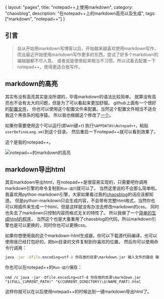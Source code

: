{
layout: "pages",
title: "notepad++上使用markdown",
category: "chaosblog",
description: "在notepad++上的markdown高亮以及生成",
tags: ["markdown", "notepad++"]
}

引言
----
> 自从开始用markdown写博客以后，开始越来越喜欢使用markdown写作，
> 而且最近开始使用markdown写作更多的东西，尝试了好多个markdown的编辑器都不尽人意。
> 或者说是使用起来相当不习惯。所以试着去配置一下notepad++。使得更适合我写作。

markdown的高亮
----
其实有没有高亮其实是没所谓的，毕竟markdown的语法比较简单。
就算没有高亮也不会有太大的问题，但是为了可以看起来更加舒服。
github上面有一个很好的[配置文件](https://github.com/robwierzbowski/Notepad---Markdown-Highlighting/blob/master/userDefineLang.xml)，
你也可以使用这个配置文件来配置。当然这个配置文件相当不适合我这个黑夜系的程序猿。
所以我也根据这个修改了[一个](https://github.com/chaopeng/Notepad---Markdown-Highlighting/blob/master/userDefineLang.xml)。 

如果你需要使用这个可以运行(即win键+r) 执行`%APPDATA%\Notepad++`，粘贴`userDefineLang.xml`到这个目录。
然后重启一下notepad++就可以看到效果了。

这个是我的notepad++。

![notepad++的markdown的高亮](/assets/img/markdown/md-npp.png)

markdown导出html
----
其实markdown导出html，在notepad++是很容易实现的，只需要吧你调用markdown引擎的命令复制到`Run-运行`就可以了。
当然这里说的不会那么简单啦。
我喜欢用python-markdown引擎，大家如果看过我的[chaosblog](https://github.com/chaopeng/chaosblog)的话应该都知道。
但是python-markdown只会生成内容，不会带有完整html格式，当然你也可以用插件来生成一个html，但是这样就没有办法去修改markdown的css。
同时也失去了markdown只控制内容而格式无关的特性了。
所以我做了一个[简单的生成html的程序](https://github.com/chaopeng/chaos-markdown)，
当然这个也是大量重用了chaosblog的代码，所以markdown引擎也是可以更换的，同时你也可以更换css。

如果你想使用我的这个markdown-html生成器，你可以下载源代码编译，也可以使用我已经打包好的。把bin目录的文件复制到你喜欢的位置。
然后你可以使用命令行调用：
```bat
java -jar -Dfile.encoding=utf-8 你存放的目录\markdown.jar 输入文件的路径 输出文件的路径 
```

你也可以在notepad++的`Run-运行`保存：
```npp-cmd
cmd /c java -jar -Dfile.encoding=utf-8 你存放的目录\markdown.jar "$(FULL_CURRENT_PATH)" "$(CURRENT_DIRECTORY)\$(NAME_PART).html
```
这样你就可以在以后使用notepad++的时候达到一键markdown导出html了。
